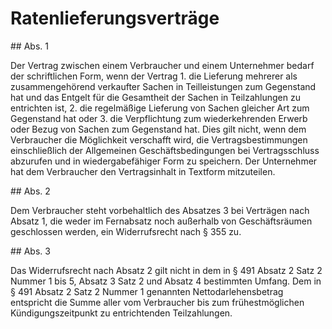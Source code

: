 # Ratenlieferungsverträge



\#\# Abs. 1

 Der Vertrag zwischen einem Verbraucher und einem Unternehmer bedarf der schriftlichen Form, wenn der Vertrag  1\.
 die Lieferung mehrerer als zusammengehörend verkaufter Sachen in Teilleistungen zum Gegenstand hat und das Entgelt für die Gesamtheit der Sachen in Teilzahlungen zu entrichten ist,
 2\.
 die regelmäßige Lieferung von Sachen gleicher Art zum Gegenstand hat oder
 3\.
 die Verpflichtung zum wiederkehrenden Erwerb oder Bezug von Sachen zum Gegenstand hat.
Dies gilt nicht, wenn dem Verbraucher die Möglichkeit verschafft wird, die Vertragsbestimmungen einschließlich der Allgemeinen Geschäftsbedingungen bei Vertragsschluss abzurufen und in wiedergabefähiger Form zu speichern. Der Unternehmer hat dem Verbraucher den Vertragsinhalt in Textform mitzuteilen.

\#\# Abs. 2

 Dem Verbraucher steht vorbehaltlich des Absatzes 3 bei Verträgen nach Absatz 1, die weder im Fernabsatz noch außerhalb von Geschäftsräumen geschlossen werden, ein Widerrufsrecht nach § 355 zu.

\#\# Abs. 3

 Das Widerrufsrecht nach Absatz 2 gilt nicht in dem in § 491 Absatz 2 Satz 2 Nummer 1 bis 5, Absatz 3 Satz 2 und Absatz 4 bestimmten Umfang. Dem in § 491 Absatz 2 Satz 2 Nummer 1 genannten Nettodarlehensbetrag entspricht die Summe aller vom Verbraucher bis zum frühestmöglichen Kündigungszeitpunkt zu entrichtenden Teilzahlungen. 

